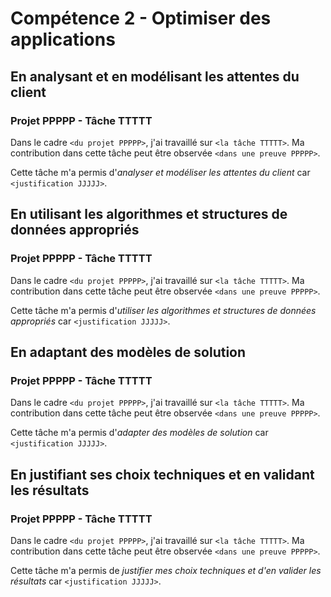 # Compétence 2 - Optimiser des applications

## En analysant et en modélisant les attentes du client

### Projet PPPPP - Tâche TTTTT

Dans le cadre `<du projet PPPPP>`, j'ai travaillé sur `<la tâche TTTTT>`.
Ma contribution dans cette tâche peut être observée `<dans une preuve PPPPP>`.

Cette tâche m'a permis d'*analyser et modéliser les attentes du client*
car `<justification JJJJJ>`.

## En utilisant les algorithmes et structures de données appropriés

### Projet PPPPP - Tâche TTTTT

Dans le cadre `<du projet PPPPP>`, j'ai travaillé sur `<la tâche TTTTT>`.
Ma contribution dans cette tâche peut être observée `<dans une preuve PPPPP>`.

Cette tâche m'a permis d'*utiliser les algorithmes et structures de données
appropriés* car `<justification JJJJJ>`.

## En adaptant des modèles de solution

### Projet PPPPP - Tâche TTTTT

Dans le cadre `<du projet PPPPP>`, j'ai travaillé sur `<la tâche TTTTT>`.
Ma contribution dans cette tâche peut être observée `<dans une preuve PPPPP>`.

Cette tâche m'a permis d'*adapter des modèles de solution* car
`<justification JJJJJ>`.

## En justifiant ses choix techniques et en validant les résultats

### Projet PPPPP - Tâche TTTTT

Dans le cadre `<du projet PPPPP>`, j'ai travaillé sur `<la tâche TTTTT>`.
Ma contribution dans cette tâche peut être observée `<dans une preuve PPPPP>`.

Cette tâche m'a permis de *justifier mes choix techniques et d'en valider les
résultats* car `<justification JJJJJ>`.
